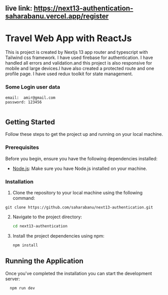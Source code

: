 ## live link: https://next13-authentication-saharabanu.vercel.app/register



# Travel Web App with ReactJs
 This is project is created by Nextjs 13 app router and typescript with Tailwind css framework. I have used firebase for authentication. I have handled all errors and validation.and this project is also responsive for mobile and large devices.I have also created a protected route and one profile page. I have used redux toolkit for state management.


### Some Login user data
```
email:  amir@gmail.com
password: 123456


```


## Getting Started

Follow these steps to get the project up and running on your local machine.

### Prerequisites

Before you begin, ensure you have the following dependencies installed:

- [Node.js](https://nodejs.org/): Make sure you have Node.js installed on your machine.

### Installation

1. Clone the repository to your local machine using the following command:

```
git clone https://github.com/saharabanu/next13-authentication.git

```

2. Navigate to the project directory:

   ```bash
   cd next13-authentication

   ```

3. Install the project dependencies using npm:

   ```bash
   npm install
   ```





## Running the Application

Once you've completed the installation  you can start the development server:

```bash
  npm run dev
```



